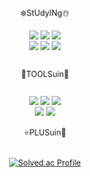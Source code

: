 <div align="center">

  <div align="center">
❄️StUdyINg☃️
  </div>
  <br/>
  <div align="center">
<img src="https://img.shields.io/badge/C++-00599C?style=for-the-badge&logo=c%2B%2B&logoColor=white">
    <img src="https://img.shields.io/badge/Dart-0175C2?style=for-the-badge&logo=Dart&logoColor=white">
    <img src="https://img.shields.io/badge/Kotlin-7F52FF?style=for-the-badge&logo=Kotlin&logoColor=white">
    <br/>
    <img src="https://img.shields.io/badge/C-A8B9CC?style=for-the-badge&logo=C&logoColor=white">
    <img src="https://img.shields.io/badge/JAVA-007396?style=for-the-badge&logo=Java&logoColor=white">
    <img src="https://img.shields.io/badge/JAVASCRIPT-F7DF1E?style=for-the-badge&logo=JavaScript&logoColor=white">
  </div>
  <br/>
  <div align="center">
    

  🎄TOOLSuin🎄<br/>
  </div>
  <br/>
  <div align="center">
     <img src="https://img.shields.io/badge/Unity-FFFFFF?style=for-the-badge&logo=Unity&logoColor=black">
    <img src="https://img.shields.io/badge/Flutter-02569B?style=for-the-badge&logo=Flutter&logoColor=white">
    <img src="https://img.shields.io/badge/Android-3DDC84?style=for-the-badge&logo=Android&logoColor=white">
    <br/>
    <img src="https://img.shields.io/badge/ReactNative-09D3AC?style=for-the-badge&logo=CreateReactApp&logoColor=black">
    <img src="https://img.shields.io/badge/Spring-6DB33F?style=for-the-badge&logo=Spring&logoColor=white">
    
  </div>
  <br/>
  <div align="center">
⭐️PLUSuin🎁<br/>
  </div>
  <br/>
  <div align="center">
  
 [![Solved.ac Profile](http://mazassumnida.wtf/api/v2/generate_badge?boj=su96in43)](https://solved.ac/su96in43/)
  </div>
<!-- </div>
 <div align="center"> 
🍟🍟🍟🍟 　 🍟　　　🍟　　🍟🍟🍟     🍟　　　   🍟<br>
🍟　　　　　　🍟　　　🍟　　 　🍟         🍟 🍟　　 🍟<br>
🍟🍟🍟🍟 　 🍟　　　🍟　　 　🍟         🍟　 🍟　 🍟<br>
            🍟    🍟　　　 🍟         🍟　　   🍟　　  🍟🍟<br>
🍟🍟🍟🍟 　 🍟🍟🍟🍟　　🍟🍟🍟     🍟　　　　🍟<br> 
  </div> -->

